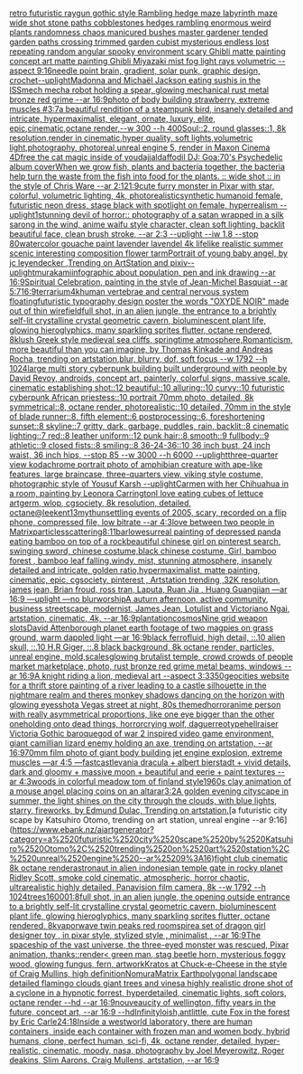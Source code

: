 [retro futuristic raygun gothic style Rambling hedge maze labyrinth maze wide shot stone paths cobblestones hedges rambling enormous weird plants randomness chaos manicured bushes master gardener tended garden paths crossing trimmed garden cubist mysterious endless lost repeating random angular spooky environment scary Ghibli matte painting concept art matte painting Ghibli Miyazaki mist fog light rays volumetric --aspect 9:16](https://www.ebank.nz/aiartgenerator?category=retro%2520futuristic%2520raygun%2520gothic%2520style%2520Rambling%2520hedge%2520maze%2520labyrinth%2520maze%2520wide%2520shot%2520stone%2520paths%2520cobblestones%2520hedges%2520rambling%2520enormous%2520weird%2520plants%2520randomness%2520chaos%2520manicured%2520bushes%2520master%2520gardener%2520tended%2520garden%2520paths%2520crossing%2520trimmed%2520garden%2520cubist%2520mysterious%2520endless%2520lost%2520repeating%2520random%2520angular%2520spooky%2520environment%2520scary%2520Ghibli%2520matte%2520painting%2520concept%2520art%2520matte%2520painting%2520Ghibli%2520Miyazaki%2520mist%2520fog%2520light%2520rays%2520volumetric%2520--aspect%25209%3A16)[needle point brain, gradient, solar punk, graphic design, crochet](https://www.ebank.nz/aiartgenerator?category=needle%2520point%2520brain%2C%2520gradient%2C%2520solar%2520punk%2C%2520graphic%2520design%2C%2520crochet)[--uplight](https://www.ebank.nz/aiartgenerator?category=--uplight)[Madonna and Michaël Jackson eating sushis in the ISS](https://www.ebank.nz/aiartgenerator?category=Madonna%2520and%2520Micha%C3%ABl%2520Jackson%2520eating%2520sushis%2520in%2520the%2520ISS)[mech mecha robot holding a spear, glowing mechanical rust metal bronze red grime --ar 16:9](https://www.ebank.nz/aiartgenerator?category=mech%2520mecha%2520robot%2520holding%2520a%2520spear%2C%2520glowing%2520mechanical%2520rust%2520metal%2520bronze%2520red%2520grime%2520--ar%252016%3A9)[photo of body building strawberry, extreme muscles #](https://www.ebank.nz/aiartgenerator?category=photo%2520of%2520body%2520building%2520strawberry%2C%2520extreme%2520muscles%2520%23)[3:7](https://www.ebank.nz/aiartgenerator?category=3%3A7)[a beautiful rendition of a steampunk bird, insanely detailed and intricate, hypermaximalist, elegant, ornate, luxury, elite, epic,cinematic,octane render,--w 300 --h 400](https://www.ebank.nz/aiartgenerator?category=a%2520beautiful%2520rendition%2520of%2520a%2520steampunk%2520bird%2C%2520insanely%2520detailed%2520and%2520intricate%2C%2520hypermaximalist%2C%2520elegant%2C%2520ornate%2C%2520luxury%2C%2520elite%2C%2520epic%2Ccinematic%2Coctane%2520render%2C--w%2520300%2520--h%2520400)[Soul::2, round glasses::1, 8k resolution,render in cinematic,hyper quality, soft lights,volumetric light,photography, photoreal,unreal engine 5, render in Maxon Cinema 4D](https://www.ebank.nz/aiartgenerator?category=Soul%3A%3A2%2C%2520round%2520glasses%3A%3A1%2C%25208k%2520resolution%2Crender%2520in%2520cinematic%2Chyper%2520quality%2C%2520soft%2520lights%2Cvolumetric%2520light%2Cphotography%2C%2520photoreal%2Cunreal%2520engine%25205%2C%2520render%2520in%2520Maxon%2520Cinema%25204D)[free the cat magic inside of you](https://www.ebank.nz/aiartgenerator?category=free%2520the%2520cat%2520magic%2520inside%2520of%2520you)[dajjal](https://www.ebank.nz/aiartgenerator?category=dajjal)[daffodil DJ: Goa:70's Psychedelic album cover](https://www.ebank.nz/aiartgenerator?category=daffodil%2520DJ%3A%2520Goa%3A70%27s%2520Psychedelic%2520album%2520cover)[When we grow fish, plants and bacteria together, the bacteria help turn the waste from the fish into food for the plants. :: wide shot :: in the style of Chris Ware --ar 2:1](https://www.ebank.nz/aiartgenerator?category=When%2520we%2520grow%2520fish%2C%2520plants%2520and%2520bacteria%2520together%2C%2520the%2520bacteria%2520help%2520turn%2520the%2520waste%2520from%2520the%2520fish%2520into%2520food%2520for%2520the%2520plants.%2520%3A%3A%2520wide%2520shot%2520%3A%3A%2520in%2520the%2520style%2520of%2520Chris%2520Ware%2520--ar%25202%3A1)[21:9](https://www.ebank.nz/aiartgenerator?category=21%3A9)[cute furry monster in Pixar with star, colorful, volumetric lighting, 4k, photorealistic](https://www.ebank.nz/aiartgenerator?category=cute%2520furry%2520monster%2520in%2520Pixar%2520with%2520star%2C%2520colorful%2C%2520volumetric%2520lighting%2C%25204k%2C%2520photorealistic)[synthetic humanoid female, futuristic neon dress, stage black with spotlight on female, hyperrealism --uplight](https://www.ebank.nz/aiartgenerator?category=synthetic%2520humanoid%2520female%2C%2520futuristic%2520neon%2520dress%2C%2520stage%2520black%2520with%2520spotlight%2520on%2520female%2C%2520hyperrealism%2520--uplight)[1](https://www.ebank.nz/aiartgenerator?category=1)[stunning devil of horror:: photography of a satan wrapped in a silk sarong in the wind, anime waifu style character, clean soft lighting, backlit beautiful face, clean brush stroke,  --ar 2:3 --uplight --iw 1.8 --stop 80](https://www.ebank.nz/aiartgenerator?category=stunning%2520devil%2520of%2520horror%3A%3A%2520photography%2520of%2520a%2520satan%2520wrapped%2520in%2520a%2520silk%2520sarong%2520in%2520the%2520wind%2C%2520anime%2520waifu%2520style%2520character%2C%2520clean%2520soft%2520lighting%2C%2520backlit%2520beautiful%2520face%2C%2520clean%2520brush%2520stroke%2C%2520%2520--ar%25202%3A3%2520--uplight%2520--iw%25201.8%2520--stop%252080)[watercolor gouache paint lavender lavendel 4k lifelike realistic summer scenic interesting composition flower tarm](https://www.ebank.nz/aiartgenerator?category=watercolor%2520gouache%2520paint%2520lavender%2520lavendel%25204k%2520lifelike%2520realistic%2520summer%2520scenic%2520interesting%2520composition%2520flower%2520tarm)[Portrait of young baby angel, by jc leyendecker ,Trending on ArtStation and pixiv](https://www.ebank.nz/aiartgenerator?category=Portrait%2520of%2520young%2520baby%2520angel%2C%2520by%2520jc%2520leyendecker%2520%2CTrending%2520on%2520ArtStation%2520and%2520pixiv)[--uplight](https://www.ebank.nz/aiartgenerator?category=--uplight)[murakami](https://www.ebank.nz/aiartgenerator?category=murakami)[infographic about population, pen and ink drawing --ar 16:9](https://www.ebank.nz/aiartgenerator?category=infographic%2520about%2520population%2C%2520pen%2520and%2520ink%2520drawing%2520--ar%252016%3A9)[Spiritual Celebration, painting in the style of Jean-Michel Basquiat --ar 5:7](https://www.ebank.nz/aiartgenerator?category=Spiritual%2520Celebration%2C%2520painting%2520in%2520the%2520style%2520of%2520Jean-Michel%2520Basquiat%2520--ar%25205%3A7)[16:9](https://www.ebank.nz/aiartgenerator?category=16%3A9)[terrarium](https://www.ebank.nz/aiartgenerator?category=terrarium)[4k](https://www.ebank.nz/aiartgenerator?category=4k)[human vertebrae and central nervous system floating](https://www.ebank.nz/aiartgenerator?category=human%2520vertebrae%2520and%2520central%2520nervous%2520system%2520floating)[futuristic  typography design poster the words "OXYDE NOIR" made out of thin wire](https://www.ebank.nz/aiartgenerator?category=futuristic%2520%2520typography%2520design%2520poster%2520the%2520words%2520%22OXYDE%2520NOIR%22%2520made%2520out%2520of%2520thin%2520wire)[field](https://www.ebank.nz/aiartgenerator?category=field)[full shot, in an alien jungle, the entrance to a brightly self-lit crystalline crystal geometric cavern, bioluminescent plant life, glowing hieroglyphics, many sparkling sprites flutter, octane rendered, 8k](https://www.ebank.nz/aiartgenerator?category=full%2520shot%2C%2520in%2520an%2520alien%2520jungle%2C%2520the%2520entrance%2520to%2520a%2520brightly%2520self-lit%2520crystalline%2520crystal%2520geometric%2520cavern%2C%2520bioluminescent%2520plant%2520life%2C%2520glowing%2520hieroglyphics%2C%2520many%2520sparkling%2520sprites%2520flutter%2C%2520octane%2520rendered%2C%25208k)[lush Greek style medieval sea ​​cliffs, springtime atmosphere,Romanticism, more beautiful than you can imagine, by Thomas Kinkade and Andreas Rocha, trending on artstation,blur, blurry, dof, soft focus --w 1792  --h 1024](https://www.ebank.nz/aiartgenerator?category=lush%2520Greek%2520style%2520medieval%2520sea%2520%E2%80%8B%E2%80%8Bcliffs%2C%2520springtime%2520atmosphere%2CRomanticism%2C%2520more%2520beautiful%2520than%2520you%2520can%2520imagine%2C%2520by%2520Thomas%2520Kinkade%2520and%2520Andreas%2520Rocha%2C%2520trending%2520on%2520artstation%2Cblur%2C%2520blurry%2C%2520dof%2C%2520soft%2520focus%2520--w%25201792%2520%2520--h%25201024)[large multi story cyberpunk building built underground with people by David Revoy, androids, concept art, painterly, colorful signs, massive scale, cinematic establishing shot::12 beautiful::10 alluring::10 curvy::10 futuristic cyberpunk African priestess::10 portrait 70mm photo, detailed, 8k symmetrical::8, octane render, photorealistic::10 detailed, 70mm in the style of blade runner::8, fifth element::6 postprocessing::6, foreshortening sunset::8 skyline::7 gritty, dark, garbage, puddles, rain, backlit::8 cinematic lighting::7 red::8 leather uniform::12 punk hair::8 smooth::9 fullbody::9 athletic::9 closed fists::8 smiling::8 36-24-36::10 36 inch bust, 24 inch waist, 36 inch hips, --stop 85 --w 3000 --h 6000 --uplight](https://www.ebank.nz/aiartgenerator?category=large%2520multi%2520story%2520cyberpunk%2520building%2520built%2520underground%2520with%2520people%2520by%2520David%2520Revoy%2C%2520androids%2C%2520concept%2520art%2C%2520painterly%2C%2520colorful%2520signs%2C%2520massive%2520scale%2C%2520cinematic%2520establishing%2520shot%3A%3A12%2520beautiful%3A%3A10%2520alluring%3A%3A10%2520curvy%3A%3A10%2520futuristic%2520cyberpunk%2520African%2520priestess%3A%3A10%2520portrait%252070mm%2520photo%2C%2520detailed%2C%25208k%2520symmetrical%3A%3A8%2C%2520octane%2520render%2C%2520photorealistic%3A%3A10%2520detailed%2C%252070mm%2520in%2520the%2520style%2520of%2520blade%2520runner%3A%3A8%2C%2520fifth%2520element%3A%3A6%2520postprocessing%3A%3A6%2C%2520foreshortening%2520sunset%3A%3A8%2520skyline%3A%3A7%2520gritty%2C%2520dark%2C%2520garbage%2C%2520puddles%2C%2520rain%2C%2520backlit%3A%3A8%2520cinematic%2520lighting%3A%3A7%2520red%3A%3A8%2520leather%2520uniform%3A%3A12%2520punk%2520hair%3A%3A8%2520smooth%3A%3A9%2520fullbody%3A%3A9%2520athletic%3A%3A9%2520closed%2520fists%3A%3A8%2520smiling%3A%3A8%252036-24-36%3A%3A10%252036%2520inch%2520bust%2C%252024%2520inch%2520waist%2C%252036%2520inch%2520hips%2C%2520--stop%252085%2520--w%25203000%2520--h%25206000%2520--uplight)[three-quarter view kodachrome portrait photo of amphibian creature with ape-like features, large braincase, three-quarters view, viking style costume, photographic style of Yousuf Karsh --uplight](https://www.ebank.nz/aiartgenerator?category=three-quarter%2520view%2520kodachrome%2520portrait%2520photo%2520of%2520amphibian%2520creature%2520with%2520ape-like%2520features%2C%2520large%2520braincase%2C%2520three-quarters%2520view%2C%2520viking%2520style%2520costume%2C%2520photographic%2520style%2520of%2520Yousuf%2520Karsh%2520--uplight)[Carmen with her Chihuahua in a room, painting by Leonora Carrington](https://www.ebank.nz/aiartgenerator?category=Carmen%2520with%2520her%2520Chihuahua%2520in%2520a%2520room%2C%2520painting%2520by%2520Leonora%2520Carrington)[I love eating cubes of lettuce artgerm, wlop, cgsociety, 8k resolution, detailed, octane](https://www.ebank.nz/aiartgenerator?category=I%2520love%2520eating%2520cubes%2520of%2520lettuce%2520artgerm%2C%2520wlop%2C%2520cgsociety%2C%25208k%2520resolution%2C%2520detailed%2C%2520octane)[@leekent13](https://www.ebank.nz/aiartgenerator?category=%40leekent13)[myth](https://www.ebank.nz/aiartgenerator?category=myth)[unsettling events of 2005, scary, recorded on a flip phone, compressed file, low bitrate --ar 4:3](https://www.ebank.nz/aiartgenerator?category=unsettling%2520events%2520of%25202005%2C%2520scary%2C%2520recorded%2520on%2520a%2520flip%2520phone%2C%2520compressed%2520file%2C%2520low%2520bitrate%2520--ar%25204%3A3)[love between two people in Matrix](https://www.ebank.nz/aiartgenerator?category=love%2520between%2520two%2520people%2520in%2520Matrix)[particles](https://www.ebank.nz/aiartgenerator?category=particles)[scattering](https://www.ebank.nz/aiartgenerator?category=scattering)[8:11](https://www.ebank.nz/aiartgenerator?category=8%3A11)[barlowe](https://www.ebank.nz/aiartgenerator?category=barlowe)[surreal painting of depressed panda eating bamboo on top of a rock](https://www.ebank.nz/aiartgenerator?category=surreal%2520painting%2520of%2520depressed%2520panda%2520eating%2520bamboo%2520on%2520top%2520of%2520a%2520rock)[beautiful chinese girl on pinterest search, swinging sword, chinese costume,black chinese costume, Girl, bamboo forest , bamboo leaf falling,windy, mist, stunning atmosphere, insanely detailed and intricate, golden ratio,hypermaximalist, matte painting, cinematic, epic, cgsociety, pinterest , Artstation trending ,32K resolution, james jean, Brian froud, ross tran, Laputa, Ruan Jia , Huang Guangjian —ar 16:9 —uplight —no blur](https://www.ebank.nz/aiartgenerator?category=beautiful%2520chinese%2520girl%2520on%2520pinterest%2520search%2C%2520swinging%2520sword%2C%2520chinese%2520costume%2Cblack%2520chinese%2520costume%2C%2520Girl%2C%2520bamboo%2520forest%2520%2C%2520bamboo%2520leaf%2520falling%2Cwindy%2C%2520mist%2C%2520stunning%2520atmosphere%2C%2520insanely%2520detailed%2520and%2520intricate%2C%2520golden%2520ratio%2Chypermaximalist%2C%2520matte%2520painting%2C%2520cinematic%2C%2520epic%2C%2520cgsociety%2C%2520pinterest%2520%2C%2520Artstation%2520trending%2520%2C32K%2520resolution%2C%2520james%2520jean%2C%2520Brian%2520froud%2C%2520ross%2520tran%2C%2520Laputa%2C%2520Ruan%2520Jia%2520%2C%2520Huang%2520Guangjian%2520%E2%80%94ar%252016%3A9%2520%E2%80%94uplight%2520%E2%80%94no%2520blur)[worship](https://www.ebank.nz/aiartgenerator?category=worship)[A auturn afternoon, active community, business streetscape, modernist, James Jean, Lotulist and Victoriano Ngai, artstation, cinematic, 4k, --ar 16:9](https://www.ebank.nz/aiartgenerator?category=A%2520auturn%2520afternoon%2C%2520active%2520community%2C%2520business%2520streetscape%2C%2520modernist%2C%2520James%2520Jean%2C%2520Lotulist%2520and%2520Victoriano%2520Ngai%2C%2520artstation%2C%2520cinematic%2C%25204k%2C%2520--ar%252016%3A9)[plantation](https://www.ebank.nz/aiartgenerator?category=plantation)[cosmos](https://www.ebank.nz/aiartgenerator?category=cosmos)[Nine grid weapon slots](https://www.ebank.nz/aiartgenerator?category=Nine%2520grid%2520weapon%2520slots)[David Attenborough planet earth footage of two magpies on grass ground, warm dappled light —ar 16:9](https://www.ebank.nz/aiartgenerator?category=David%2520Attenborough%2520planet%2520earth%2520footage%2520of%2520two%2520magpies%2520on%2520grass%2520ground%2C%2520warm%2520dappled%2520light%2520%E2%80%94ar%252016%3A9)[black ferrofluid, high detail, ::.10 alien skull, ::.10 H.R Giger, ::.8 black background, 8k octane render, particles, unreal engine, mold,](https://www.ebank.nz/aiartgenerator?category=black%2520ferrofluid%2C%2520high%2520detail%2C%2520%3A%3A.10%2520alien%2520skull%2C%2520%3A%3A.10%2520H.R%2520Giger%2C%2520%3A%3A.8%2520black%2520background%2C%25208k%2520octane%2520render%2C%2520particles%2C%2520unreal%2520engine%2C%2520mold%2C)[scales](https://www.ebank.nz/aiartgenerator?category=scales)[glowing brutalist temple, crowd crowds of people market marketplace, photo, rust bronze red grime metal beams, windows --ar 16:9](https://www.ebank.nz/aiartgenerator?category=glowing%2520brutalist%2520temple%2C%2520crowd%2520crowds%2520of%2520people%2520market%2520marketplace%2C%2520photo%2C%2520rust%2520bronze%2520red%2520grime%2520metal%2520beams%2C%2520windows%2520--ar%252016%3A9)[A knight riding a lion, medieval art --aspect 3:3](https://www.ebank.nz/aiartgenerator?category=A%2520knight%2520riding%2520a%2520lion%2C%2520medieval%2520art%2520--aspect%25203%3A3)[](https://www.ebank.nz/aiartgenerator?category=)[350](https://www.ebank.nz/aiartgenerator?category=350)[geocities website for a thrift store painting of a river leading to a castle silhouette in the nightmare realm and theres monkey shadows dancing on the horizon with glowing eyes](https://www.ebank.nz/aiartgenerator?category=geocities%2520website%2520for%2520a%2520thrift%2520store%2520painting%2520of%2520a%2520river%2520leading%2520to%2520a%2520castle%2520silhouette%2520in%2520the%2520nightmare%2520realm%2520and%2520theres%2520monkey%2520shadows%2520dancing%2520on%2520the%2520horizon%2520with%2520glowing%2520eyes)[shot](https://www.ebank.nz/aiartgenerator?category=shot)[a Vegas street at night, 80s themed](https://www.ebank.nz/aiartgenerator?category=a%2520Vegas%2520street%2520at%2520night%2C%252080s%2520themed)[horror](https://www.ebank.nz/aiartgenerator?category=horror)[anime person with really asymmetrical proportions, like one eye bigger than the other one](https://www.ebank.nz/aiartgenerator?category=anime%2520person%2520with%2520really%2520asymmetrical%2520proportions%2C%2520like%2520one%2520eye%2520bigger%2520than%2520the%2520other%2520one)[holding onto dead things, horror](https://www.ebank.nz/aiartgenerator?category=holding%2520onto%2520dead%2520things%2C%2520horror)[crying wolf, daguerreotype](https://www.ebank.nz/aiartgenerator?category=crying%2520wolf%2C%2520daguerreotype)[hellraiser Victoria Gothic baroque](https://www.ebank.nz/aiartgenerator?category=hellraiser%2520Victoria%2520Gothic%2520baroque)[god of war 2 inspired video game environment, giant camillian lizard enemy holding an axe, trending on artstation, --ar 16:9](https://www.ebank.nz/aiartgenerator?category=god%2520of%2520war%25202%2520inspired%2520video%2520game%2520environment%2C%2520giant%2520camillian%2520lizard%2520enemy%2520holding%2520an%2520axe%2C%2520trending%2520on%2520artstation%2C%2520--ar%252016%3A9)[70mm film photo of giant body building jet engine explosion, extreme muscles —ar 4:5 —fast](https://www.ebank.nz/aiartgenerator?category=70mm%2520film%2520photo%2520of%2520giant%2520body%2520building%2520jet%2520engine%2520explosion%2C%2520extreme%2520muscles%2520%E2%80%94ar%25204%3A5%2520%E2%80%94fast)[castlevania dracula + albert bierstadt + vivid details, dark and gloomy + massive moon + beautiful and eerie + paint textures -- ar 4:3](https://www.ebank.nz/aiartgenerator?category=castlevania%2520dracula%2520%2B%2520albert%2520bierstadt%2520%2B%2520vivid%2520details%2C%2520dark%2520and%2520gloomy%2520%2B%2520massive%2520moon%2520%2B%2520beautiful%2520and%2520eerie%2520%2B%2520paint%2520textures%2520--%2520ar%25204%3A3)[woods in colorful meadow tom of finland style](https://www.ebank.nz/aiartgenerator?category=woods%2520in%2520colorful%2520meadow%2520tom%2520of%2520finland%2520style)[1960s clay animation of a mouse angel placing coins on an altar](https://www.ebank.nz/aiartgenerator?category=1960s%2520clay%2520animation%2520of%2520a%2520mouse%2520angel%2520placing%2520coins%2520on%2520an%2520altar)[ar3:2](https://www.ebank.nz/aiartgenerator?category=ar3%3A2)[A golden evening cityscape in summer, the light shines on the city through the clouds, with blue lights, starry, fireworks, by Edmund Dulac, Trending on artstation.](https://www.ebank.nz/aiartgenerator?category=A%2520golden%2520evening%2520cityscape%2520in%2520summer%2C%2520the%2520light%2520shines%2520on%2520the%2520city%2520through%2520the%2520clouds%2C%2520with%2520blue%2520lights%2C%2520starry%2C%2520fireworks%2C%2520by%2520Edmund%2520Dulac%2C%2520Trending%2520on%2520artstation.)[a futuristic city scape by Katsuhiro Otomo, trending on art station, unreal engine --ar 9:16](https://www.ebank.nz/aiartgenerator?category=a%2520futuristic%2520city%2520scape%2520by%2520Katsuhiro%2520Otomo%2C%2520trending%2520on%2520art%2520station%2C%2520unreal%2520engine%2520--ar%25209%3A16)[fight club cinematic 8k octane render](https://www.ebank.nz/aiartgenerator?category=fight%2520club%2520cinematic%25208k%2520octane%2520render)[astronaut in alien indonesian temple gate in rocky planet Ridley Scott, smoke cold cinematic, atmospheric, horror chaotic, ultrarealistic highly detailed, Panavision film camera, 8k --w 1792 --h 1024](https://www.ebank.nz/aiartgenerator?category=astronaut%2520in%2520alien%2520indonesian%2520temple%2520gate%2520in%2520rocky%2520planet%2520Ridley%2520Scott%2C%2520smoke%2520cold%2520cinematic%2C%2520atmospheric%2C%2520horror%2520chaotic%2C%2520ultrarealistic%2520highly%2520detailed%2C%2520Panavision%2520film%2520camera%2C%25208k%2520--w%25201792%2520--h%25201024)[trees](https://www.ebank.nz/aiartgenerator?category=trees)[16000](https://www.ebank.nz/aiartgenerator?category=16000)[1:8](https://www.ebank.nz/aiartgenerator?category=1%3A8)[full shot, in an alien jungle, the opening outside entrance to a brightly self-lit crystalline crystal geometric cavern, bioluminescent plant life, glowing hieroglyphics, many sparkling sprites flutter, octane rendered, 8k](https://www.ebank.nz/aiartgenerator?category=full%2520shot%2C%2520in%2520an%2520alien%2520jungle%2C%2520the%2520opening%2520outside%2520entrance%2520to%2520a%2520brightly%2520self-lit%2520crystalline%2520crystal%2520geometric%2520cavern%2C%2520bioluminescent%2520plant%2520life%2C%2520glowing%2520hieroglyphics%2C%2520many%2520sparkling%2520sprites%2520flutter%2C%2520octane%2520rendered%2C%25208k)[vaporwave twin peaks red room](https://www.ebank.nz/aiartgenerator?category=vaporwave%2520twin%2520peaks%2520red%2520room)[spire](https://www.ebank.nz/aiartgenerator?category=spire)[a set of dragon girl designer toy , in pixar style, stylized style , minimalist , --ar 16:9](https://www.ebank.nz/aiartgenerator?category=a%2520set%2520of%2520dragon%2520girl%2520designer%2520toy%2520%2C%2520in%2520pixar%2520style%2C%2520stylized%2520style%2520%2C%2520minimalist%2520%2C%2520--ar%252016%3A9)[The spaceship of the vast universe, the three-eyed monster was rescued, Pixar animation, thanks](https://www.ebank.nz/aiartgenerator?category=The%2520spaceship%2520of%2520the%2520vast%2520universe%2C%2520the%2520three-eyed%2520monster%2520was%2520rescued%2C%2520Pixar%2520animation%2C%2520thanks)[::](https://www.ebank.nz/aiartgenerator?category=%3A%3A)[render](https://www.ebank.nz/aiartgenerator?category=render)[< green man, stag beetle horn, mysterious foggy wood, glowing fungus, fern, artwork](https://www.ebank.nz/aiartgenerator?category=%3C%2520green%2520man%2C%2520stag%2520beetle%2520horn%2C%2520mysterious%2520foggy%2520wood%2C%2520glowing%2520fungus%2C%2520fern%2C%2520artwork)[Kratos at Chuck-e-Cheese in the style of Craig Mullins, high definition](https://www.ebank.nz/aiartgenerator?category=Kratos%2520at%2520Chuck-e-Cheese%2520in%2520the%2520style%2520of%2520Craig%2520Mullins%2C%2520high%2520definition)[Nomura](https://www.ebank.nz/aiartgenerator?category=Nomura)[Matrix Earth](https://www.ebank.nz/aiartgenerator?category=Matrix%2520Earth)[polygonal landscape detailed flamingo clouds giant trees and vines](https://www.ebank.nz/aiartgenerator?category=polygonal%2520landscape%2520detailed%2520flamingo%2520clouds%2520giant%2520trees%2520and%2520vines)[a highly realistic drone shot of a cyclone in a hypnotic forrest, hyperdetailed, cinematic lights, soft colors, octane render --hd --ar 16:9](https://www.ebank.nz/aiartgenerator?category=a%2520highly%2520realistic%2520drone%2520shot%2520of%2520a%2520cyclone%2520in%2520a%2520hypnotic%2520forrest%2C%2520hyperdetailed%2C%2520cinematic%2520lights%2C%2520soft%2520colors%2C%2520octane%2520render%2520--hd%2520--ar%252016%3A9)[nouveau](https://www.ebank.nz/aiartgenerator?category=nouveau)[city of wellington, fifty years in the future, concept art, --ar 16:9 --hd](https://www.ebank.nz/aiartgenerator?category=city%2520of%2520wellington%2C%2520fifty%2520years%2520in%2520the%2520future%2C%2520concept%2520art%2C%2520--ar%252016%3A9%2520--hd)[Infinity](https://www.ebank.nz/aiartgenerator?category=Infinity)[loish,](https://www.ebank.nz/aiartgenerator?category=loish%2C)[ant](https://www.ebank.nz/aiartgenerator?category=ant)[little, cute Fox in the forest by Eric Carle](https://www.ebank.nz/aiartgenerator?category=little%2C%2520cute%2520Fox%2520in%2520the%2520forest%2520by%2520Eric%2520Carle)[24:18](https://www.ebank.nz/aiartgenerator?category=24%3A18)[Inside a westworld laboratory, there are human containers, inside each container with frozen man and women body, hybrid humans, clone, perfect human, sci-fi, 4k, octane render, detailed, hyper-realistic, cinematic, moody, nasa, photography by Joel Meyerowitz, Roger deakins, Slim Aarons, Craig Mullens, artstation, --ar 16:9](https://www.ebank.nz/aiartgenerator?category=Inside%2520a%2520westworld%2520laboratory%2C%2520there%2520are%2520human%2520containers%2C%2520inside%2520each%2520container%2520with%2520frozen%2520man%2520and%2520women%2520body%2C%2520hybrid%2520humans%2C%2520clone%2C%2520perfect%2520human%2C%2520sci-fi%2C%25204k%2C%2520octane%2520render%2C%2520detailed%2C%2520hyper-realistic%2C%2520cinematic%2C%2520moody%2C%2520nasa%2C%2520photography%2520by%2520Joel%2520Meyerowitz%2C%2520Roger%2520deakins%2C%2520Slim%2520Aarons%2C%2520Craig%2520Mullens%2C%2520artstation%2C%2520--ar%252016%3A9)